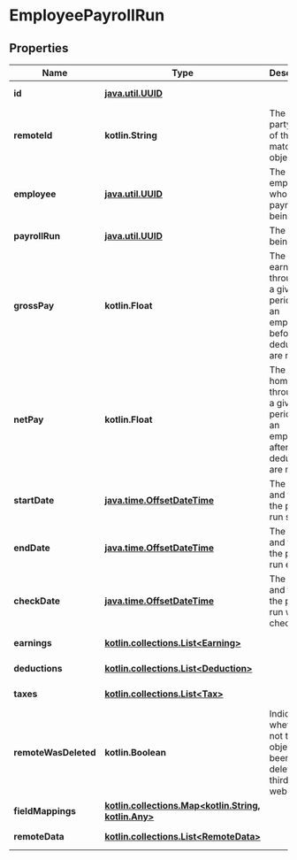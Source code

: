 
# EmployeePayrollRun

## Properties
Name | Type | Description | Notes
------------ | ------------- | ------------- | -------------
**id** | [**java.util.UUID**](java.util.UUID.md) |  |  [optional] [readonly]
**remoteId** | **kotlin.String** | The third-party API ID of the matching object. |  [optional]
**employee** | [**java.util.UUID**](java.util.UUID.md) | The employee whose payroll is being run. |  [optional]
**payrollRun** | [**java.util.UUID**](java.util.UUID.md) | The payroll being run. |  [optional]
**grossPay** | **kotlin.Float** | The total earnings throughout a given period for an employee before any deductions are made. |  [optional]
**netPay** | **kotlin.Float** | The take-home pay throughout a given period for an employee after deductions are made. |  [optional]
**startDate** | [**java.time.OffsetDateTime**](java.time.OffsetDateTime.md) | The day and time the payroll run started. |  [optional]
**endDate** | [**java.time.OffsetDateTime**](java.time.OffsetDateTime.md) | The day and time the payroll run ended. |  [optional]
**checkDate** | [**java.time.OffsetDateTime**](java.time.OffsetDateTime.md) | The day and time the payroll run was checked. |  [optional]
**earnings** | [**kotlin.collections.List&lt;Earning&gt;**](Earning.md) |  |  [optional] [readonly]
**deductions** | [**kotlin.collections.List&lt;Deduction&gt;**](Deduction.md) |  |  [optional] [readonly]
**taxes** | [**kotlin.collections.List&lt;Tax&gt;**](Tax.md) |  |  [optional] [readonly]
**remoteWasDeleted** | **kotlin.Boolean** | Indicates whether or not this object has been deleted by third party webhooks. |  [optional] [readonly]
**fieldMappings** | [**kotlin.collections.Map&lt;kotlin.String, kotlin.Any&gt;**](kotlin.Any.md) |  |  [optional] [readonly]
**remoteData** | [**kotlin.collections.List&lt;RemoteData&gt;**](RemoteData.md) |  |  [optional] [readonly]




